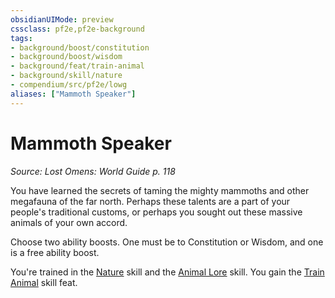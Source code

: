 ```yaml
---
obsidianUIMode: preview
cssclass: pf2e,pf2e-background
tags:
- background/boost/constitution
- background/boost/wisdom
- background/feat/train-animal
- background/skill/nature
- compendium/src/pf2e/lowg
aliases: ["Mammoth Speaker"]
---
```

# Mammoth Speaker
*Source: Lost Omens: World Guide p. 118*  

You have learned the secrets of taming the mighty mammoths and other megafauna of the far north. Perhaps these talents are a part of your people's traditional customs, or perhaps you sought out these massive animals of your own accord.

Choose two ability boosts. One must be to Constitution or Wisdom, and one is a free ability boost.

You're trained in the [Nature](../../skills.md#Nature) skill and the [Animal Lore](../../skills.md#Lore) skill. You gain the [Train Animal](../../feats/train-animal.md) skill feat.